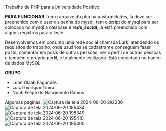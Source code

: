 Trabalho de PHP para a Universidade Positivo.

**PARA FUNCIONAR**
Tem o arquivo db.php na pasta includes, lá deve ser preenchido com o user e a senha do mysql, tem o script do mysql para ser colocado no mysql a database é ***rede_social***, ja está preenchido com alguns registros para o teste.

Desenvolvemos em conjunto uma rede social chamada Lurk, atendendo os requisitos do trabalho, onde usuários se cadastram e conseguem fazer posts, comentar em posts de outras pessoas, ver o perfil de outras pessoas e também o proprio perfil, é totalmente estilizado. Está conectado no banco de dados MySQL

**GRUPO**
- Luan Glaab Fagundes
- Luiz Henrique Tineu
- Noah Felipe do Nascimento Ramos

Algumas paginas:
![Captura de tela 2024-06-20 202236](https://github.com/luangl/rede-social/assets/129619687/ac8527c5-2f20-4cb4-9162-b0a1578a0969)
![Captura de tela 2024-06-20 195434](https://github.com/luangl/rede-social/assets/129619687/5c85015c-372f-4a93-9c30-8c19b86e381e)
![Captura de tela 2024-06-20 195349](https://github.com/luangl/rede-social/assets/129619687/d1ab70cc-cbd5-4530-b922-12afb1a1c4f0)
![Captura de tela 2024-06-20 195410](https://github.com/luangl/rede-social/assets/129619687/a390e152-e160-4799-af81-bf0b0b234426)
![Captura de tela 2024-06-20 195400](https://github.com/luangl/rede-social/assets/129619687/495228af-cc5c-4cbf-820f-c4508ba61e48)

